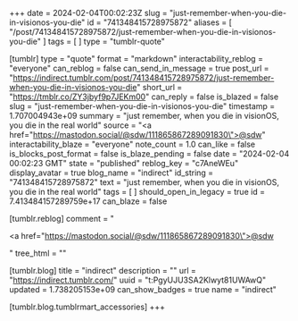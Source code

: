 +++
date = 2024-02-04T00:02:23Z
slug = "just-remember-when-you-die-in-visionos-you-die"
id = "741348415728975872"
aliases = [ "/post/741348415728975872/just-remember-when-you-die-in-visionos-you-die" ]
tags = [ ]
type = "tumblr-quote"

[tumblr]
type = "quote"
format = "markdown"
interactability_reblog = "everyone"
can_reblog = false
can_send_in_message = true
post_url = "https://indirect.tumblr.com/post/741348415728975872/just-remember-when-you-die-in-visionos-you-die"
short_url = "https://tmblr.co/ZY3jbyf9p7JEKm00"
can_reply = false
is_blazed = false
slug = "just-remember-when-you-die-in-visionos-you-die"
timestamp = 1.707004943e+09
summary = "just remember, when you die in visionOS, you die in the real world"
source = "<a href=\"https://mastodon.social/@sdw/111865867289091830\">@sdw</a>"
interactability_blaze = "everyone"
note_count = 1.0
can_like = false
is_blocks_post_format = false
is_blaze_pending = false
date = "2024-02-04 00:02:23 GMT"
state = "published"
reblog_key = "c7AneWEu"
display_avatar = true
blog_name = "indirect"
id_string = "741348415728975872"
text = "just remember, when you die in visionOS, you die in the real world"
tags = [ ]
should_open_in_legacy = true
id = 7.413484157289759e+17
can_blaze = false

[tumblr.reblog]
comment = "<p><a href=\"https://mastodon.social/@sdw/111865867289091830\">@sdw</a></p>"
tree_html = ""

[tumblr.blog]
title = "indirect"
description = ""
url = "https://indirect.tumblr.com/"
uuid = "t:PgyUJU3SA2Klwyt81UWAwQ"
updated = 1.738205153e+09
can_show_badges = true
name = "indirect"

[tumblr.blog.tumblrmart_accessories]
+++
